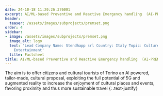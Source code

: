 ```yaml
---
date: 24-10-18 11:20:26.376001
excerpt: AI/ML-based Preventive and Reactive Emergency handling  (AI-PREMSET-MCX)
header:
  teaser: /assets/images/subprojects/premset.png
order: 4
sidebar:
- image: /assets/images/subprojects/premset.png
  image_alt: logo
  text: 'Lead Company Name: Stendhapp srl Country: Italy Topic: Culture, Tourism &
    Entertainment'
  title: Factsheet
title: AI/ML-based Preventive and Reactive Emergency handling  (AI-PREMSET-MCX)
---
```

The aim is to offer citizens and cultural tourists of Torino an AI powered, tailor-made, cultural proposal, exploiting the full potential of 5G and augmented reality to increase the enjoyment of cultural places and events, favoring proximity and thus more sustainable travel
{: .text-justify}

